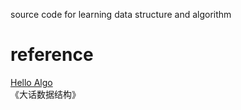 source code for learning data structure and algorithm  
  
# reference  
[Hello Algo](https://www.hello-algo.com/)  
《大话数据结构》  
